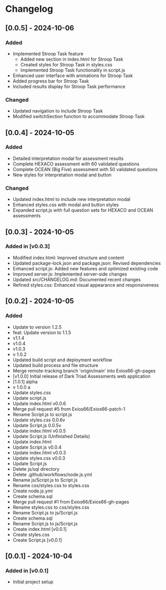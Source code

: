 # Changelog

## [0.0.5] - 2024-10-06

### Added
- Implemented Stroop Task feature
  - Added new section in index.html for Stroop Task
  - Created styles for Stroop Task in styles.css
  - Implemented Stroop Task functionality in script.js
- Enhanced user interface with animations for Stroop Task
- Added progress bar for Stroop Task
- Included results display for Stroop Task performance

### Changed
- Updated navigation to include Stroop Task
- Modified switchSection function to accommodate Stroop Task

## [0.0.4] - 2024-10-05

### Added

- Detailed interpretation modal for assessment results
- Complete HEXACO assessment with 60 validated questions
- Complete OCEAN (Big Five) assessment with 50 validated questions
- New styles for interpretation modal and button

### Changed

- Updated index.html to include new interpretation modal
- Enhanced styles.css with modal and button styles
- Expanded script.js with full question sets for HEXACO and OCEAN assessments

## [0.0.3] - 2024-10-05

### Added in [v0.0.3]

- Modified index.html: Improved structure and content
- Updated package-lock.json and package.json: Revised dependencies
- Enhanced script.js: Added new features and optimized existing code
- Improved server.js: Implemented server-side changes
- Updated src/CHANGELOG.md: Documented recent changes
- Refined styles.css: Enhanced visual appearance and responsiveness

## [0.0.2] - 2024-10-05

### Added

- Update to version 1.2.5
- feat: Update version to 1.1.5
- v1.1.4
- v1.0.4
- v1.0.3
- v 1.0.2
- Updated build script and deployment workflow
- Updated build process and file structure
- Merge remote-tracking branch 'origin/main' into Exios66-gh-pages
- [v1.0.0] Initial release of Dark Triad Assessments web application
- [1.0.1] alpha
- v 1.0.0 a
- Update styles.css
- Update script.js
- Update index.html v0.0.6
- Merge pull request #5 from Exios66/Exios66-patch-1
- Rename Script.js to script.js
- Update styles.css 0.0.6v
- Update Script.js 0.0.5v
- Update index.html v0.0.5
- Update Script.js (Unfinished Details)
- Update index.html
- Update Script.js v0.0.4
- Update index.html v0.0.3
- Update styles.css v0.0.3
- Update Script.js
- Delete js/sql directory
- Delete .github/workflows/node.js.yml
- Rename js/Script.js to Script.js
- Rename css/styles.css to styles.css
- Create node.js.yml
- Create schema.sql
- Merge pull request #1 from Exios66/Exios66-gh-pages
- Rename styles.css to css/styles.css
- Rename Script.js to js/Script.js
- Create schema.sql
- Rename Script.js to js/Script.js
- Create index.html [v0.0.1]
- Create styles.css
- Create Script.js [v0.0.1]

## [0.0.1] - 2024-10-04

### Added in [v0.0.1]

- Initial project setup
